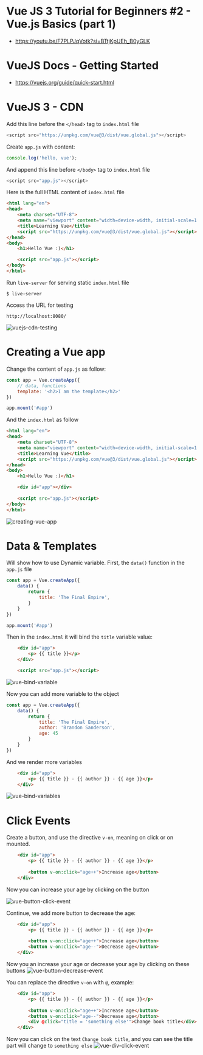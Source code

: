 # Vue JS 3 Tutorial for Beginners #2 - Vue.js Basics (part 1)
* https://youtu.be/F7PLPJqVotk?si=BTtjKpUEh_B0yGLK

# VueJS Docs - Getting Started
* https://vuejs.org/guide/quick-start.html

# VueJS 3 - CDN

Add this line before the `</head>` tag to `index.html` file
```js
<script src="https://unpkg.com/vue@3/dist/vue.global.js"></script>
```

Create `app.js` with content:
```js
console.log('hello, vue');
```

And append this line before `</body>` tag to `index.html` file
```js
<script src="app.js"></script>
```

Here is the full HTML content of `index.html` file
```html
<html lang="en">
<head>
    <meta charset="UTF-8">
    <meta name="viewport" content="width=device-width, initial-scale=1.0">
    <title>Learning Vue</title>
    <script src="https://unpkg.com/vue@3/dist/vue.global.js"></script>
</head>
<body>
    <h1>Hello Vue :)</h1>

    <script src="app.js"></script>
</body>
</html>
```

Run `live-server` for serving static `index.html` file
```
$ live-server
```

Access the URL for testing
```
http://localhost:8080/
```

![vuejs-cdn-testing](./images/vuejs3-tutorials-basics-cdn-testing.png)


# Creating a Vue app

Change the content of `app.js` as follow:
```js
const app = Vue.createApp({
    // data, functions
    template: '<h2>I am the template</h2>'
})

app.mount('#app')
```

And the `index.html` as follow
```html
<html lang="en">
<head>
    <meta charset="UTF-8">
    <meta name="viewport" content="width=device-width, initial-scale=1.0">
    <title>Learning Vue</title>
    <script src="https://unpkg.com/vue@3/dist/vue.global.js"></script>
</head>
<body>
    <h1>Hello Vue :)</h1>

    <div id="app"></div>
    
    <script src="app.js"></script>
</body>
</html>
```

![creating-vue-app](./images/vuejs3-tutorials-basics-creating-vue-app.png)


# Data & Templates

Will show how to use Dynamic variable. First, the `data()` function in the `app.js` file
```js
const app = Vue.createApp({
    data() {
        return {
            title: 'The Final Empire',
        }
    }
})

app.mount('#app')
```

Then in the `index.html` it will bind the `title` variable value:
```html
    <div id="app">
        <p> {{ title }}</p>
    </div>

    <script src="app.js"></script>
```

![vue-bind-variable](./images/vuejs3-tutorials-basics-bind-variable.png)

Now you can add more variable to the object
```js
const app = Vue.createApp({
    data() {
        return {
            title: 'The Final Empire',
            author: 'Brandon Sanderson',
            age: 45
        }
    }
})
```

And we render more variables
```html
    <div id="app">
        <p> {{ title }} - {{ author }} - {{ age }}</p>
    </div>
```

![vue-bind-variables](./images/vuejs3-tutorials-basics-bind-variables.png)

# Click Events

Create a button, and use the directive `v-on`, meaning on click or on mounted.
```html
    <div id="app">
        <p> {{ title }} - {{ author }} - {{ age }}</p>      
        
        <button v-on:click="age++">Increase age</button>
    </div>
```

Now you can increase your age by clicking on the button

![vue-button-click-event](./images/vuejs3-tutorials-basics-button-click-event.png)

Continue, we add more button to decrease the age:
```html
    <div id="app">
        <p> {{ title }} - {{ author }} - {{ age }}</p>      
        
        <button v-on:click="age++">Increase age</button>
        <button v-on:click="age--">Decrease age</button>
    </div>
```

Now you an increase your age or decrease your age by clicking on these buttons
![vue-button-decrease-event](./images/vuejs3-tutorials-basics-button-decrease-event.png)


You can replace the directive `v-on` with `@`, example:
```html
    <div id="app">
        <p> {{ title }} - {{ author }} - {{ age }}</p>      
        
        <button v-on:click="age++">Increase age</button>
        <button v-on:click="age--">Decrease age</button>
        <div @click="title = 'something else'">Change book title</div>
    </div>
```

Now you can click on the text `Change book title`, and you can see the title part will change to `something else`
![vue-div-click-event](./images/vuejs3-tutorials-basics-div-click-event.png)


